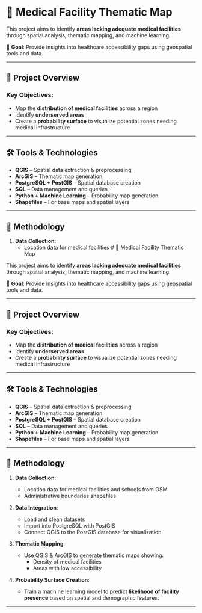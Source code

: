 # 🏥 Medical Facility Thematic Map

This project aims to identify **areas lacking adequate medical facilities** through spatial analysis, thematic mapping, and machine learning.

📍 **Goal**: Provide insights into healthcare accessibility gaps using geospatial tools and data.

---

## 🧭 Project Overview

### Key Objectives:
- Map the **distribution of medical facilities** across a region
- Identify **underserved areas**
- Create a **probability surface** to visualize potential zones needing medical infrastructure

---

## 🛠️ Tools & Technologies

- **QGIS** – Spatial data extraction & preprocessing
- **ArcGIS** – Thematic map generation
- **PostgreSQL + PostGIS** – Spatial database creation
- **SQL** – Data management and queries
- **Python + Machine Learning** – Probability map generation
- **Shapefiles** – For base maps and spatial layers

---

## 📌 Methodology

1. **Data Collection**:
   - Location data for medical facilities # 🏥 Medical Facility Thematic Map

This project aims to identify **areas lacking adequate medical facilities** through spatial analysis, thematic mapping, and machine learning.

📍 **Goal**: Provide insights into healthcare accessibility gaps using geospatial tools and data.

---

## 🧭 Project Overview

### Key Objectives:
- Map the **distribution of medical facilities** across a region
- Identify **underserved areas**
- Create a **probability surface** to visualize potential zones needing medical infrastructure

---

## 🛠️ Tools & Technologies

- **QGIS** – Spatial data extraction & preprocessing
- **ArcGIS** – Thematic map generation
- **PostgreSQL + PostGIS** – Spatial database creation
- **SQL** – Data management and queries
- **Python + Machine Learning** – Probability map generation
- **Shapefiles** – For base maps and spatial layers

---

## 📌 Methodology

1. **Data Collection**:
   - Location data for medical facilities and schools from OSM
   - Administrative boundaries shapefiles

2. **Data Integration**:
   - Load and clean datasets
   - Import into PostgreSQL with PostGIS
   - Connect QGIS to the PostGIS database for visualization

3. **Thematic Mapping**:
   - Use QGIS & ArcGIS to generate thematic maps showing:
     - Density of medical facilities
     - Areas with low accessibility

4. **Probability Surface Creation**:
   - Train a machine learning model to predict **likelihood of facility presence** based on spatial and demographic features.

---

